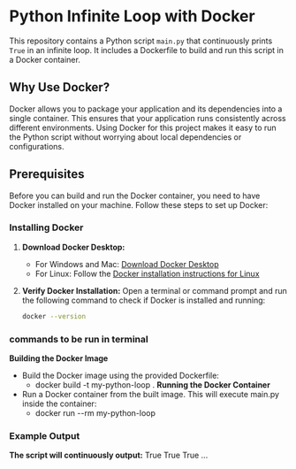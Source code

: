 # Python Infinite Loop with Docker

This repository contains a Python script `main.py` that continuously prints `True` in an infinite loop. It includes a Dockerfile to build and run this script in a Docker container.

## Why Use Docker?

Docker allows you to package your application and its dependencies into a single container. This ensures that your application runs consistently across different environments. Using Docker for this project makes it easy to run the Python script without worrying about local dependencies or configurations.

## Prerequisites

Before you can build and run the Docker container, you need to have Docker installed on your machine. Follow these steps to set up Docker:

### Installing Docker

1. **Download Docker Desktop:**
   - For Windows and Mac: [Download Docker Desktop](https://www.docker.com/products/docker-desktop)
   - For Linux: Follow the [Docker installation instructions for Linux](https://docs.docker.com/engine/install/)

2. **Verify Docker Installation:**
   Open a terminal or command prompt and run the following command to check if Docker is installed and running:

   ```bash
   docker --version
 ### commands to be run in terminal
**Building the Docker Image**
  - Build the Docker image using the provided Dockerfile:
       - docker build -t my-python-loop .
**Running the Docker Container**
   - Run a Docker container from the built image. This will execute main.py inside the container:
     - docker run --rm my-python-loop
 ### Example Output
**The script will continuously output:**
  True
  True
  True
  ...

